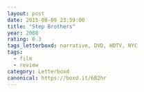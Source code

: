 ```yaml
---
layout: post 
date: 2015-08-09 23:59:00
title: "Step Brothers"
year: 2008
rating: 0.3
tags_letterboxd: narrative, DVD, HDTV, NYC
tags:
  - film
  - review
category: Letterboxd
canonical: https://boxd.it/6B2hr
---
```

